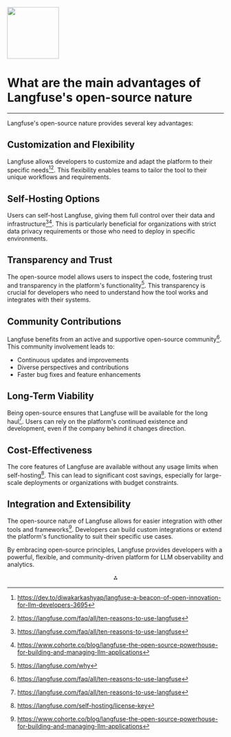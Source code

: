 <img src="https://r2cdn.perplexity.ai/pplx-full-logo-primary-dark%402x.png" class="logo" width="120"/>

# What are the main advantages of Langfuse's open-source nature

---
Langfuse's open-source nature provides several key advantages:

## Customization and Flexibility

Langfuse allows developers to customize and adapt the platform to their specific needs[^1][^2]. This flexibility enables teams to tailor the tool to their unique workflows and requirements.

## Self-Hosting Options

Users can self-host Langfuse, giving them full control over their data and infrastructure[^2][^4]. This is particularly beneficial for organizations with strict data privacy requirements or those who need to deploy in specific environments.

## Transparency and Trust

The open-source model allows users to inspect the code, fostering trust and transparency in the platform's functionality[^7]. This transparency is crucial for developers who need to understand how the tool works and integrates with their systems.

## Community Contributions

Langfuse benefits from an active and supportive open-source community[^2]. This community involvement leads to:

- Continuous updates and improvements
- Diverse perspectives and contributions
- Faster bug fixes and feature enhancements


## Long-Term Viability

Being open-source ensures that Langfuse will be available for the long haul[^2]. Users can rely on the platform's continued existence and development, even if the company behind it changes direction.

## Cost-Effectiveness

The core features of Langfuse are available without any usage limits when self-hosting[^6]. This can lead to significant cost savings, especially for large-scale deployments or organizations with budget constraints.

## Integration and Extensibility

The open-source nature of Langfuse allows for easier integration with other tools and frameworks[^4]. Developers can build custom integrations or extend the platform's functionality to suit their specific use cases.

By embracing open-source principles, Langfuse provides developers with a powerful, flexible, and community-driven platform for LLM observability and analytics.

<div style="text-align: center">⁂</div>

[^1]: https://dev.to/diwakarkashyap/langfuse-a-beacon-of-open-innovation-for-llm-developers-3695

[^2]: https://langfuse.com/faq/all/ten-reasons-to-use-langfuse

[^3]: https://www.reddit.com/r/LLMDevs/comments/19apbed/introducing_langfuse_open_source_observability/

[^4]: https://www.cohorte.co/blog/langfuse-the-open-source-powerhouse-for-building-and-managing-llm-applications

[^5]: https://octabyte.io/fully-managed-open-source-services/applications/others/langfuse/

[^6]: https://langfuse.com/self-hosting/license-key

[^7]: https://langfuse.com/why

[^8]: https://langfuse.com/docs

[^9]: https://elest.io/open-source/langfuse

[^10]: https://langfuse.com/faq/all/fifteen-questions-langfuse-answered

[^11]: https://www.tryfondo.com/blog/langfuse-launches

[^12]: https://langfuse.com/docs/open-source

[^13]: https://langfuse.com

[^14]: https://cerebralvalley.ai/blog/langfuse-yc-w23-the-open-source-llm-engineering-platform-19EFOhmZ4RkRoE4LDUn8og

[^15]: https://github.com/langfuse/langfuse

[^16]: https://www.reddit.com/r/LocalLLaMA/comments/1i2ycgi/thoughts_on_langfuse/

[^17]: https://langfuse.com/self-hosting

[^18]: https://www.metriccoders.com/post/langsmith-vs-langfuse-a-comprehensive-comparison

[^19]: https://www.deepchecks.com/llm-tools/langfuse/

